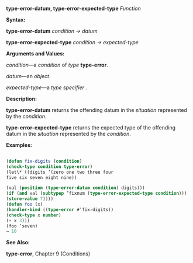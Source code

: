 **type-error-datum, type-error-expected-type** *Function* 



**Syntax:** 



**type-error-datum** *condition → datum* 



**type-error-expected-type** *condition → expected-type* 



**Arguments and Values:** 



*condition*—a *condition* of *type* **type-error**. 



*datum*—an *object*. 



*expected-type*—a *type specifier* . 



**Description:** 



**type-error-datum** returns the offending datum in the *situation* represented by the *condition*. 



**type-error-expected-type** returns the expected type of the offending datum in the *situation* represented by the *condition*. 



**Examples:**
```lisp
 
(defun fix-digits (condition) 
(check-type condition type-error) 
(let\* ((digits ’(zero one two three four 
five six seven eight nine))  

(val (position (type-error-datum condition) digits))) 
(if (and val (subtypep ’fixnum (type-error-expected-type condition))) 
(store-value 7)))) 
(defun foo (x) 
(handler-bind ((type-error #’fix-digits)) 
(check-type x number) 
(+ x 3))) 
(foo ’seven) 
→ 10 

```
**See Also:** 



**type-error**, Chapter 9 (Conditions) 



